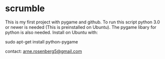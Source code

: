 scrumble
========


This is my first project with pygame and github.
To run this script python 3.0 or newer is needed (This is preinstalled on Ubuntu).
The pygame libary for python is also needed. Install on Ubuntu with:


sudo apt-get install python-pygame






contact:
arne.rosenberg5@gmail.com